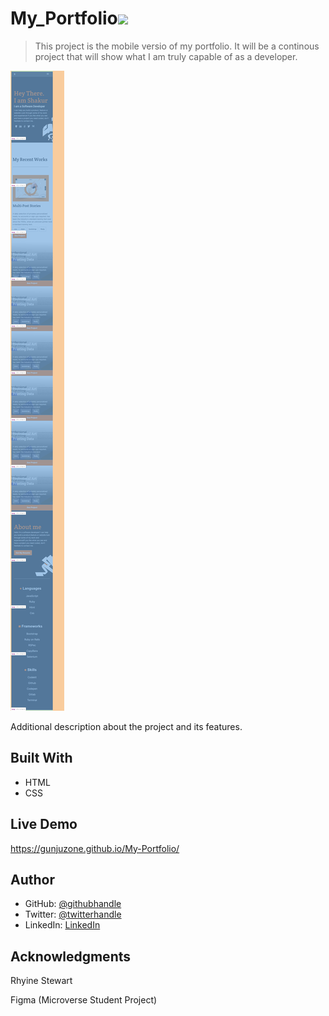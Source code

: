 # My_Portfolio![](https://img.shields.io/badge/Microverse-blueviolet)

> This project is the mobile versio of my portfolio. It will be  a continous project that will show what I am truly capable of as a developer.

![screenshot](Assets/screencapture.png)



Additional description about the project and its features.

## Built With

- HTML
- CSS


## Live Demo
https://gunjuzone.github.io/My-Portfolio/

## Author

- GitHub: [@githubhandle](https://github.com/Gunjuzone)
- Twitter: [@twitterhandle](https://twitter.com/Gunjuzone)
-  LinkedIn: [LinkedIn](https://www.linkedin.com/in/shakiru-olagunju-775034161/)



## Acknowledgments
Rhyine Stewart

Figma (Microverse Student Project)


